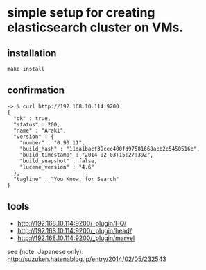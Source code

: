 # simple setup for creating elasticsearch cluster on VMs.

## installation

`make install`

## confirmation

```
-> % curl http://192.168.10.114:9200
{
  "ok" : true,
  "status" : 200,
  "name" : "Araki",
  "version" : {
    "number" : "0.90.11",
    "build_hash" : "11da1bacf39cec400fd97581668acb2c5450516c",
    "build_timestamp" : "2014-02-03T15:27:39Z",
    "build_snapshot" : false,
    "lucene_version" : "4.6"
  },
  "tagline" : "You Know, for Search"
}
```

## tools

* http://192.168.10.114:9200/_plugin/HQ/
* http://192.168.10.114:9200/_plugin/head/
* http://192.168.10.114:9200/_plugin/marvel

see (note: Japanese only): http://suzuken.hatenablog.jp/entry/2014/02/05/232543

